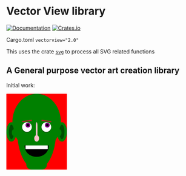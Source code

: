 # Vector View library

[![Documentation](https://docs.rs/vectorview/badge.svg)](https://docs.rs/vectorview)
[![Crates.io](https://img.shields.io/crates/v/vectorview.svg)](https://crates.io/crates/vectorview)

Cargo.toml
`vectorview="2.0"`

This uses the crate [`svg`](https://docs.rs/svg) to process all SVG related functions

## A General purpose vector art creation library

Initial work:

![Alt text](https://raw.githubusercontent.com/1sra3l/vectorview/main/green.svg?raw=true "Green")

